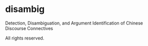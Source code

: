 # disambig
Detection, Disambiguation, and Argument Identification of Chinese Discourse Connectives

All rights reserved.
